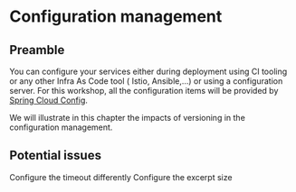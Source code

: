 # Configuration management

## Preamble
You can configure your services either during deployment using CI tooling or any other Infra As Code tool ( Istio, Ansible,...) or using a configuration server.
For this workshop, all the configuration items will be provided by [Spring Cloud Config](https://docs.spring.io/spring-cloud-config/docs/current/reference/html/#_quick_start).

We will illustrate in this chapter the impacts of versioning in the configuration management.

## Potential issues

Configure the timeout differently
Configure the excerpt size 




